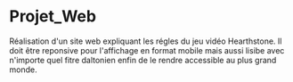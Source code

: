# Projet_Web
 Réalisation d'un site web expliquant les régles du jeu vidéo Hearthstone. Il doit être reponsive pour l'affichage en format mobile mais aussi lisibe avec n'importe quel fitre daltonien enfin de le rendre accessible au plus grand monde.
